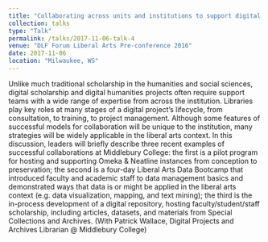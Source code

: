 ```yaml
---
title: "Collaborating across units and institutions to support digital scholarship"
collection: talks
type: "Talk"
permalink: /talks/2017-11-06-talk-4
venue: "DLF Forum Liberal Arts Pre-conference 2016"
date: 2017-11-06
location: "Milwaukee, WS"
---
```


Unlike much traditional scholarship in the humanities and social sciences, digital scholarship and digital humanities projects often require support teams with a wide range of expertise from across the institution. Libraries play key roles at many stages of a digital project’s lifecycle, from consultation, to training, to project management. Although some features of successful models for collaboration will be unique to the institution, many strategies will be widely applicable in the liberal arts context. In this discussion, leaders will briefly describe three recent examples of successful collaborations at Middlebury College: the first is a pilot program for hosting and supporting Omeka &amp; Neatline instances from conception to preservation; the second is a four-day Liberal Arts Data Bootcamp that introduced faculty and academic staff to data management basics and demonstrated ways that data is or might be applied in the liberal arts context (e.g. data visualization, mapping, and text mining); the third is the in-process development of a digital repository, hosting faculty/student/staff scholarship, including articles, datasets, and materials from Special Collections and Archives. (With Patrick Wallace, Digital Projects and Archives Librarian @ Middlebury College)
